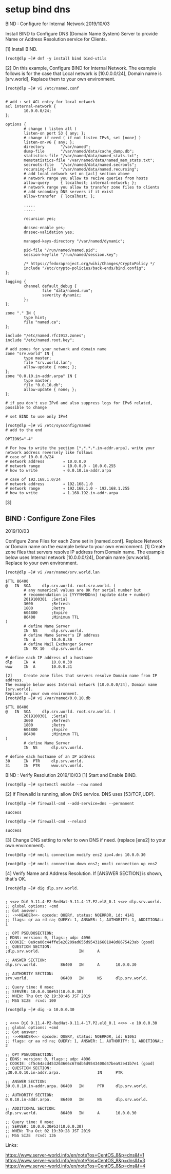 # setup bind dns

BIND : Configure for Internal Network
2019/10/03
  	
Install BIND to Configure DNS (Domain Name System) Server to provide Name or Address Resolution service for Clients.



[1] 	Install BIND.
```
[root@dlp ~]# dnf -y install bind bind-utils
```

[2] 	On this example, Configure BIND for Internal Network.
The example follows is for the case that Local network is [10.0.0.0/24], Domain name is [srv.world], Replace them to your own environment.

```
[root@dlp ~]# vi /etc/named.conf


# add : set ACL entry for local network
acl internal-network {
        10.0.0.0/24;
};

options {
        # change ( listen all )
        listen-on port 53 { any; };
        # change if need ( if not listen IPv6, set [none] )
        listen-on-v6 { any; };
        directory       "/var/named";
        dump-file       "/var/named/data/cache_dump.db";
        statistics-file "/var/named/data/named_stats.txt";
        memstatistics-file "/var/named/data/named_mem_stats.txt";
        secroots-file   "/var/named/data/named.secroots";
        recursing-file  "/var/named/data/named.recursing";
        # add local network set on [acl] section above
        # network range you allow to recive queries from hosts
        allow-query     { localhost; internal-network; };
        # network range you allow to transfer zone files to clients
        # add secondary DNS servers if it exist
        allow-transfer  { localhost; };

        .....
        .....

        recursion yes;

        dnssec-enable yes;
        dnssec-validation yes;

        managed-keys-directory "/var/named/dynamic";

        pid-file "/run/named/named.pid";
        session-keyfile "/run/named/session.key";

        /* https://fedoraproject.org/wiki/Changes/CryptoPolicy */
        include "/etc/crypto-policies/back-ends/bind.config";
};

logging {
        channel default_debug {
                file "data/named.run";
                severity dynamic;
        };
};

zone "." IN {
        type hint;
        file "named.ca";
};

include "/etc/named.rfc1912.zones";
include "/etc/named.root.key";

# add zones for your network and domain name
zone "srv.world" IN {
        type master;
        file "srv.world.lan";
        allow-update { none; };
};
zone "0.0.10.in-addr.arpa" IN {
        type master;
        file "0.0.10.db";
        allow-update { none; };
};

# if you don't use IPv6 and also suppress logs for IPv6 related, possible to change

# set BIND to use only IPv4

[root@dlp ~]# vi /etc/sysconfig/named
# add to the end

OPTIONS="-4"

# For how to write the section [*.*.*.*.in-addr.arpa], write your network address reversely like follows
# case of 10.0.0.0/24
# network address        ⇒ 10.0.0.0
# network range          ⇒ 10.0.0.0 - 10.0.0.255
# how to write           ⇒ 0.0.10.in-addr.arpa

# case of 192.168.1.0/24
# network address        ⇒ 192.168.1.0
# network range          ⇒ 192.168.1.0 - 192.168.1.255
# how to write           ⇒ 1.168.192.in-addr.arpa
```
[3] 	

## BIND : Configure Zone Files
2019/10/03
  	
Configure Zone Files for each Zone set in [named.conf].
Replace Network or Domain name on the example below to your own environment.
[1] 	Create zone files that servers resolve IP address from Domain name.
The example below uses Internal network [10.0.0.0/24], Domain name [srv.world].
Replace to your own environment.

```
[root@dlp ~]# vi /var/named/srv.world.lan

$TTL 86400
@   IN  SOA     dlp.srv.world. root.srv.world. (
        # any numerical values are OK for serial number but
        # recommendation is [YYYYMMDDnn] (update date + number)
        2019100301  ;Serial
        3600        ;Refresh
        1800        ;Retry
        604800      ;Expire
        86400       ;Minimum TTL
)
        # define Name Server
        IN  NS      dlp.srv.world.
        # define Name Server's IP address
        IN  A       10.0.0.30
        # define Mail Exchanger Server
        IN  MX 10   dlp.srv.world.

# define each IP address of a hostname
dlp     IN  A       10.0.0.30
www     IN  A       10.0.0.31

[2] 	Create zone files that servers resolve Domain name from IP address.
The example below uses Internal network [10.0.0.0/24], Domain name [srv.world].
Replace to your own environment.
[root@dlp ~]# vi /var/named/0.0.10.db

$TTL 86400
@   IN  SOA     dlp.srv.world. root.srv.world. (
        2019100301  ;Serial
        3600        ;Refresh
        1800        ;Retry
        604800      ;Expire
        86400       ;Minimum TTL
)
        # define Name Server
        IN  NS      dlp.srv.world.

# define each hostname of an IP address
30      IN  PTR     dlp.srv.world.
31      IN  PTR     www.srv.world.
```

BIND : Verify Resolution
2019/10/03
[1] 	Start and Enable BIND.
```
[root@dlp ~]# systemctl enable --now named
```
[2] 	If Firewalld is running, allow DNS service. DNS uses [53/TCP,UDP].
```
[root@dlp ~]# firewall-cmd --add-service=dns --permanent

success

[root@dlp ~]# firewall-cmd --reload

success
```

[3] 	Change DNS setting to refer to own DNS if need.
(replace [ens2] to your own environment).
```
[root@dlp ~]# nmcli connection modify ens2 ipv4.dns 10.0.0.30

[root@dlp ~]# nmcli connection down ens2; nmcli connection up ens2
```

[4] 	Verify Name and Address Resolution. If [ANSWER SECTION] is shown, that's OK.

```
[root@dlp ~]# dig dlp.srv.world.


; <<>> DiG 9.11.4-P2-RedHat-9.11.4-17.P2.el8_0.1 <<>> dlp.srv.world.
;; global options: +cmd
;; Got answer:
;; ->>HEADER<<- opcode: QUERY, status: NOERROR, id: 4141
;; flags: qr aa rd ra; QUERY: 1, ANSWER: 1, AUTHORITY: 1, ADDITIONAL: 1

;; OPT PSEUDOSECTION:
; EDNS: version: 0, flags:; udp: 4096
; COOKIE: 0e9ca06c44ffe5e20209ad655d954316681848d8675423ab (good)
;; QUESTION SECTION:
;dlp.srv.world.                 IN      A

;; ANSWER SECTION:
dlp.srv.world.          86400   IN      A       10.0.0.30

;; AUTHORITY SECTION:
srv.world.              86400   IN      NS      dlp.srv.world.

;; Query time: 0 msec
;; SERVER: 10.0.0.30#53(10.0.0.30)
;; WHEN: Thu Oct 02 19:38:46 JST 2019
;; MSG SIZE  rcvd: 100

[root@dlp ~]# dig -x 10.0.0.30


; <<>> DiG 9.11.4-P2-RedHat-9.11.4-17.P2.el8_0.1 <<>> -x 10.0.0.30
;; global options: +cmd
;; Got answer:
;; ->>HEADER<<- opcode: QUERY, status: NOERROR, id: 61063
;; flags: qr aa rd ra; QUERY: 1, ANSWER: 1, AUTHORITY: 1, ADDITIONAL: 2

;; OPT PSEUDOSECTION:
; EDNS: version: 0, flags:; udp: 4096
; COOKIE: cf5c64acd453263666c674db5d9543400d47bea92e41b7e1 (good)
;; QUESTION SECTION:
;30.0.0.10.in-addr.arpa.                IN      PTR

;; ANSWER SECTION:
30.0.0.10.in-addr.arpa. 86400   IN      PTR     dlp.srv.world.

;; AUTHORITY SECTION:
0.0.10.in-addr.arpa.    86400   IN      NS      dlp.srv.world.

;; ADDITIONAL SECTION:
dlp.srv.world.          86400   IN      A       10.0.0.30

;; Query time: 0 msec
;; SERVER: 10.0.0.30#53(10.0.0.30)
;; WHEN: Thu Oct 02 19:39:28 JST 2019
;; MSG SIZE  rcvd: 136

```

Links:

https://www.server-world.info/en/note?os=CentOS_8&p=dns&f=1
https://www.server-world.info/en/note?os=CentOS_8&p=dns&f=3
https://www.server-world.info/en/note?os=CentOS_8&p=dns&f=4
